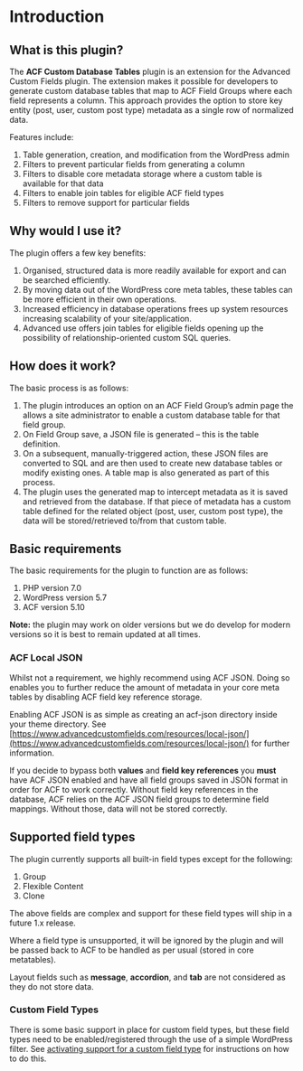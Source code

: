 # Introduction

## What is this plugin?

The **ACF Custom Database Tables** plugin is an extension for the Advanced Custom Fields plugin. The extension makes it
possible for developers to generate custom database tables that map to ACF Field Groups where each field represents a
column. This approach provides the option to store key entity (post, user, custom post type) metadata as a single row of
normalized data.

Features include:

1. Table generation, creation, and modification from the WordPress admin
2. Filters to prevent particular fields from generating a column
3. Filters to disable core metadata storage where a custom table is available for that data
4. Filters to enable join tables for eligible ACF field types
5. Filters to remove support for particular fields

## Why would I use it?

The plugin offers a few key benefits:

1. Organised, structured data is more readily available for export and can be searched efficiently.
2. By moving data out of the WordPress core meta tables, these tables can be more efficient in their own operations.
3. Increased efficiency in database operations frees up system resources increasing scalability of your
   site/application.
4. Advanced use offers join tables for eligible fields opening up the possibility of relationship-oriented custom SQL
   queries.

## How does it work?

The basic process is as follows:

1. The plugin introduces an option on an ACF Field Group’s admin page the allows a site administrator to enable a custom
   database table for that field group.
2. On Field Group save, a JSON file is generated – this is the table definition.
3. On a subsequent, manually-triggered action, these JSON files are converted to SQL and are then used to create new
   database tables or modify existing ones. A table map is also generated as part of this process.
4. The plugin uses the generated map to intercept metadata as it is saved and retrieved from the database. If that piece
   of metadata has a custom table defined for the related object (post, user, custom post type), the data will be
   stored/retrieved to/from that custom table.

## Basic requirements

The basic requirements for the plugin to function are as follows:

1. PHP version 7.0
2. WordPress version 5.7
3. ACF version 5.10

**Note:** the plugin may work on older versions but we do develop for modern versions so it is best to remain updated at
all times.

### ACF Local JSON

Whilst not a requirement, we highly recommend using ACF JSON. Doing so enables you to further reduce the amount of
metadata in your core meta tables by disabling ACF field key reference storage.

Enabling ACF JSON is as simple as creating an acf-json directory inside your theme directory.
See [https://www.advancedcustomfields.com/resources/local-json/](https://www.advancedcustomfields.com/resources/local-json/)
for further information.

If you decide to bypass both **values** and **field key references** you **must** have ACF JSON enabled and have all
field groups saved in JSON format in order for ACF to work correctly. Without field key references in the database, ACF
relies on the ACF JSON field groups to determine field mappings. Without those, data will not be stored correctly.

## Supported field types

The plugin currently supports all built-in field types except for the following:

1. Group
2. Flexible Content
3. Clone

The above fields are complex and support for these field types will ship in a future 1.x release.

Where a field type is unsupported, it will be ignored by the plugin and will be passed back to ACF to be handled as per
usual (stored in core metatables).

Layout fields such as **message**, **accordion**, and **tab** are not considered as they do not store data.

### Custom Field Types

There is some basic support in place for custom field types, but these field types need to be enabled/registered through
the use of a simple WordPress filter.
See [activating support for a custom field type](../Advanced%20Usage/Activating%20support%20for%20a%20custom%20field%20type.md)
for instructions on how to do this.